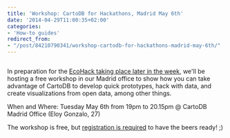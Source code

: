 ```yaml
---
title: 'Workshop: CartoDB for Hackathons, Madrid May 6th'
date: '2014-04-29T11:00:35+02:00'
categories:
- 'How-to guides'
redirect_from:
- "/post/84210790341/workshop-cartodb-for-hackathons-madrid-may-6th/"
---
```


<img src="http://i.imgur.com/b94kNna.jpg" alt=""/>

In preparation for the <a href="http://blog.cartodb.com/post/83717177703/ecohack-a-global-event-to-improve-our-environment-with">EcoHack taking place later in the week</a>, we'll be hosting a free workshop in our Madrid office to show how you can take advantage of CartoDB to develop quick prototypes, hack with data, and create visualizations from open data, among other things.

When and Where: Tuesday May 6th from 19pm to 20.15pm @ CartoDB Madrid Office (Eloy Gonzalo, 27)

The workshop is free, but <a href="https://www.eventbrite.es/e/entradas-cartodb-for-hackathons-11415866163">registration is required</a> to have the beers ready! ;)
